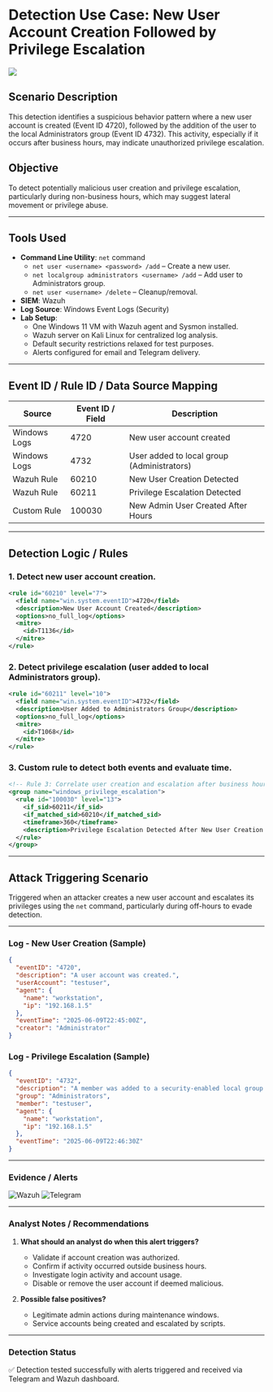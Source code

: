 # Detection Use Case: New User Account Creation Followed by Privilege Escalation
![](./assets/user_escalation.jpg)

## Scenario Description
This detection identifies a suspicious behavior pattern where a new user account is created (Event ID 4720), followed by the addition of the user to the local Administrators group (Event ID 4732). This activity, especially if it occurs after business hours, may indicate unauthorized privilege escalation.

## Objective
To detect potentially malicious user creation and privilege escalation, particularly during non-business hours, which may suggest lateral movement or privilege abuse.

---

## Tools Used
- **Command Line Utility**: `net` command
  - `net user <username> <password> /add` – Create a new user.
  - `net localgroup administrators <username> /add` – Add user to Administrators group.
  - `net user <username> /delete` – Cleanup/removal.
- **SIEM**: Wazuh
- **Log Source**: Windows Event Logs (Security)
- **Lab Setup**:
  - One Windows 11 VM with Wazuh agent and Sysmon installed.
  - Wazuh server on Kali Linux for centralized log analysis.
  - Default security restrictions relaxed for test purposes.
  - Alerts configured for email and Telegram delivery.

---

## Event ID / Rule ID / Data Source Mapping
| Source        | Event ID / Field | Description                              |
|---------------|------------------|------------------------------------------|
| Windows Logs  | 4720             | New user account created                 |
| Windows Logs  | 4732             | User added to local group (Administrators) |
| Wazuh Rule    | 60210            | New User Creation Detected               |
| Wazuh Rule    | 60211            | Privilege Escalation Detected            |
| Custom Rule   | 100030           | New Admin User Created After Hours       |

---

## Detection Logic / Rules

### 1. Detect new user account creation.
```xml
<rule id="60210" level="7">
  <field name="win.system.eventID">4720</field>
  <description>New User Account Created</description>
  <options>no_full_log</options>
  <mitre>
    <id>T1136</id>
  </mitre>
</rule>
```

### 2. Detect privilege escalation (user added to local Administrators group).
```xml
<rule id="60211" level="10">
  <field name="win.system.eventID">4732</field>
  <description>User Added to Administrators Group</description>
  <options>no_full_log</options>
  <mitre>
    <id>T1068</id>
  </mitre>
</rule>
```

### 3. Custom rule to detect both events and evaluate time.
```xml
<!-- Rule 3: Correlate user creation and escalation after business hours -->
<group name="windows_privilege_escalation">
  <rule id="100030" level="13">
    <if_sid>60211</if_sid>
    <if_matched_sid>60210</if_matched_sid>
    <timeframe>360</timeframe>
    <description>Privilege Escalation Detected After New User Creation (Possible After Hours)</description>
  </rule>
</group>
```

---

## Attack Triggering Scenario
Triggered when an attacker creates a new user account and escalates its privileges using the `net` command, particularly during off-hours to evade detection.

---

### Log - New User Creation (Sample)
```json
{
  "eventID": "4720",
  "description": "A user account was created.",
  "userAccount": "testuser",
  "agent": {
    "name": "workstation",
    "ip": "192.168.1.5"
  },
  "eventTime": "2025-06-09T22:45:00Z",
  "creator": "Administrator"
}
```

### Log - Privilege Escalation (Sample)
```json
{
  "eventID": "4732",
  "description": "A member was added to a security-enabled local group.",
  "group": "Administrators",
  "member": "testuser",
  "agent": {
    "name": "workstation",
    "ip": "192.168.1.5"
  },
  "eventTime": "2025-06-09T22:46:30Z"
}
```

---

### Evidence / Alerts
![Wazuh](./assets/escalation_alert.png)
![Telegram](./assets/escalation_telegram.png)

---

### Analyst Notes / Recommendations
1. **What should an analyst do when this alert triggers?**
   - Validate if account creation was authorized.
   - Confirm if activity occurred outside business hours.
   - Investigate login activity and account usage.
   - Disable or remove the user account if deemed malicious.

2. **Possible false positives?**
   - Legitimate admin actions during maintenance windows.
   - Service accounts being created and escalated by scripts.

---

### Detection Status
✅ Detection tested successfully with alerts triggered and received via Telegram and Wazuh dashboard.
